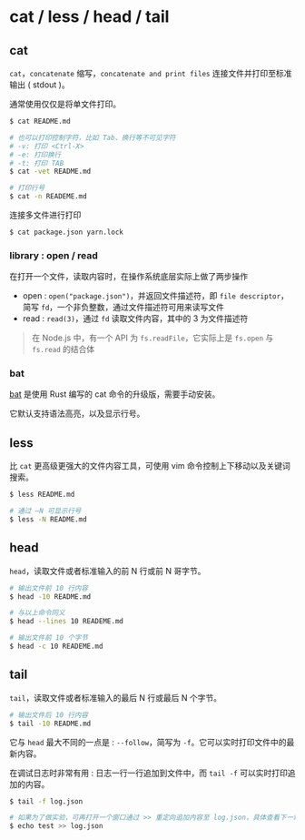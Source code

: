 # cat / less / head / tail

## cat

`cat`，`concatenate` 缩写，`concatenate and print files` 连接文件并打印至标准输出 ( stdout )。

通常使用仅仅是将单文件打印。

```bash
$ cat README.md

# 也可以打印控制字符，比如 Tab、换行等不可见字符
# -v: 打印 <Ctrl-X>
# -e: 打印换行
# -t: 打印 TAB
$ cat -vet README.md

# 打印行号
$ cat -n READEME.md
```

连接多文件进行打印

```bash
$ cat package.json yarn.lock
```

### library : open / read

在打开一个文件，读取内容时，在操作系统底层实际上做了两步操作

- open : `open("package.json")`，并返回文件描述符，即 `file descriptor`，简写 `fd`，一个非负整数，通过文件描述符可用来读写文件
- read : `read(3)`，通过 `fd` 读取文件内容，其中的 3 为文件描述符

> 在 Node.js 中，有一个 API 为 `fs.readFile`，它实际上是 `fs.open` 与 `fs.read` 的结合体

### bat

[bat](https://github.com/sharkdp/bat) 是使用 Rust 编写的 cat 命令的升级版，需要手动安装。

它默认支持语法高亮，以及显示行号。

## less

比 `cat` 更高级更强大的文件内容工具，可使用 vim 命令控制上下移动以及关键词搜索。

```bash
$ less README.md

# 通过 —N 可显示行号
$ less -N README.md
```

## head

`head`，读取文件或者标准输入的前 N 行或前 N 哥字节。

```bash
# 输出文件前 10 行内容
$ head -10 README.md

# 与以上命令同义
$ head --lines 10 READEME.md

# 输出文件前 10 个字节
$ head -c 10 READEME.md
```

## tail

`tail`，读取文件或者标准输入的最后 N 行或最后 N 个字节。

```bash
# 输出文件后 10 行内容
$ tail -10 README.md
```

它与 `head` 最大不同的一点是 : `--follow`，简写为 `-f`。它可以实时打印文件中的最新内容。

在调试日志时非常有用 : 日志一行一行追加到文件中，而 `tail -f` 可以实时打印追加的内容。

```bash
$ tail -f log.json

# 如果为了做实验，可再打开一个窗口通过 >> 重定向追加内容至 log.json，具体查看下一章
$ echo test >> log.json
```
